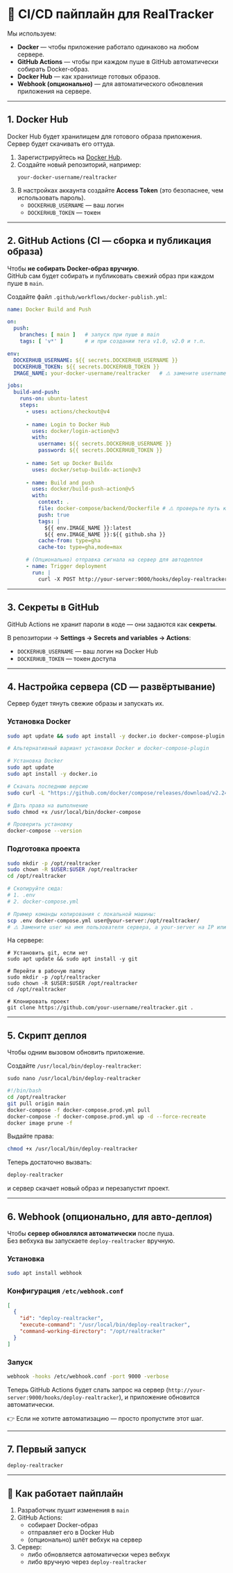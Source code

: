 # 🚀 CI/CD пайплайн для RealTracker

Мы используем:
- **Docker** — чтобы приложение работало одинаково на любом сервере.  
- **GitHub Actions** — чтобы при каждом пуше в GitHub автоматически собирать Docker-образ.  
- **Docker Hub** — как хранилище готовых образов.  
- **Webhook (опционально)** — для автоматического обновления приложения на сервере.

---

## 1. Docker Hub
Docker Hub будет хранилищем для готового образа приложения.  
Сервер будет скачивать его оттуда.  

1. Зарегистрируйтесь на [Docker Hub](https://hub.docker.com).  
2. Создайте новый репозиторий, например:  
   ```
   your-docker-username/realtracker
   ```  
3. В настройках аккаунта создайте **Access Token** (это безопаснее, чем использовать пароль).  
   - `DOCKERHUB_USERNAME` — ваш логин  
   - `DOCKERHUB_TOKEN` — токен  

---

## 2. GitHub Actions (CI — сборка и публикация образа)
Чтобы **не собирать Docker-образ вручную**.  
GitHub сам будет собирать и публиковать свежий образ при каждом пуше в `main`.  

Создайте файл `.github/workflows/docker-publish.yml`:

```yaml
name: Docker Build and Push

on:
  push:
    branches: [ main ]   # запуск при пуше в main
    tags: [ 'v*' ]       # и при создании тега v1.0, v2.0 и т.п.

env:
  DOCKERHUB_USERNAME: ${{ secrets.DOCKERHUB_USERNAME }}
  DOCKERHUB_TOKEN: ${{ secrets.DOCKERHUB_TOKEN }}
  IMAGE_NAME: your-docker-username/realtracker   # ⚠️ замените username на ваш

jobs:
  build-and-push:
    runs-on: ubuntu-latest
    steps:
      - uses: actions/checkout@v4
      
      - name: Login to Docker Hub
        uses: docker/login-action@v3
        with:
          username: ${{ secrets.DOCKERHUB_USERNAME }}
          password: ${{ secrets.DOCKERHUB_TOKEN }}
      
      - name: Set up Docker Buildx
        uses: docker/setup-buildx-action@v3
      
      - name: Build and push
        uses: docker/build-push-action@v5
        with:
          context: .
          file: docker-compose/backend/Dockerfile # ⚠️ проверьте путь к Dockerfile
          push: true
          tags: |
            ${{ env.IMAGE_NAME }}:latest
            ${{ env.IMAGE_NAME }}:${{ github.sha }}
          cache-from: type=gha
          cache-to: type=gha,mode=max

      # (Опционально) отправка сигнала на сервер для автодеплоя
      - name: Trigger deployment
        run: |
          curl -X POST http://your-server:9000/hooks/deploy-realtracker   # ⚠️ замените your-server на IP/домен вашего сервера
```

---

## 3. Секреты в GitHub
GitHub Actions не хранит пароли в коде — они задаются как **секреты**.  

В репозитории → **Settings → Secrets and variables → Actions**:  
- `DOCKERHUB_USERNAME` — ваш логин на Docker Hub  
- `DOCKERHUB_TOKEN` — токен доступа  

---

## 4. Настройка сервера (CD — развёртывание)
Сервер будет тянуть свежие образы и запускать их.  

### Установка Docker
```bash
sudo apt update && sudo apt install -y docker.io docker-compose-plugin

# Альтернативный вариант установки Docker и docker-compose-plugin

# Установка Docker
sudo apt update
sudo apt install -y docker.io

# Скачать последнюю версию
sudo curl -L "https://github.com/docker/compose/releases/download/v2.24.5/docker-compose-$(uname -s)-$(uname -m)" -o /usr/local/bin/docker-compose

# Дать права на выполнение
sudo chmod +x /usr/local/bin/docker-compose

# Проверить установку
docker-compose --version
```

### Подготовка проекта
```bash
sudo mkdir -p /opt/realtracker
sudo chown -R $USER:$USER /opt/realtracker
cd /opt/realtracker

# Скопируйте сюда:
# 1. .env 
# 2. docker-compose.yml 

# Пример команды копирования с локальной машины:
scp .env docker-compose.yml user@your-server:/opt/realtracker/
# ⚠️ Замените user на имя пользователя сервера, а your-server на IP или домен
```

На сервере:
```
# Установить git, если нет
sudo apt update && sudo apt install -y git

# Перейти в рабочую папку
sudo mkdir -p /opt/realtracker
sudo chown -R $USER:$USER /opt/realtracker
cd /opt/realtracker

# Клонировать проект
git clone https://github.com/your-username/realtracker.git .
```
---

## 5. Скрипт деплоя
Чтобы одним вызовом обновить приложение.  

Создайте `/usr/local/bin/deploy-realtracker`:

```
sudo nano /usr/local/bin/deploy-realtracker
```

```bash
#!/bin/bash
cd /opt/realtracker
git pull origin main
docker-compose -f docker-compose.prod.yml pull
docker-compose -f docker-compose.prod.yml up -d --force-recreate
docker image prune -f
```

Выдайте права:
```bash
chmod +x /usr/local/bin/deploy-realtracker
```

Теперь достаточно вызвать:
```bash
deploy-realtracker
```
и сервер скачает новый образ и перезапустит проект.  

---

## 6. Webhook (опционально, для авто-деплоя)
Чтобы **сервер обновлялся автоматически** после пуша.  
Без вебхука вы запускаете `deploy-realtracker` вручную.  

### Установка
```bash
sudo apt install webhook
```

### Конфигурация `/etc/webhook.conf`
```json
[
  {
    "id": "deploy-realtracker",
    "execute-command": "/usr/local/bin/deploy-realtracker",
    "command-working-directory": "/opt/realtracker"
  }
]
```

### Запуск
```bash
webhook -hooks /etc/webhook.conf -port 9000 -verbose
```

Теперь GitHub Actions будет слать запрос на сервер (`http://your-server:9000/hooks/deploy-realtracker`), и приложение обновится автоматически.  

👉 Если не хотите автоматизацию — просто пропустите этот шаг.  

---

## 7. Первый запуск
```bash
deploy-realtracker
```

---

## 🔄 Как работает пайплайн
1. Разработчик пушит изменения в `main`  
2. GitHub Actions:
   - собирает Docker-образ  
   - отправляет его в Docker Hub  
   - (опционально) шлёт вебхук на сервер  
3. Сервер:
   - либо обновляется автоматически через вебхук  
   - либо вручную через `deploy-realtracker`  
